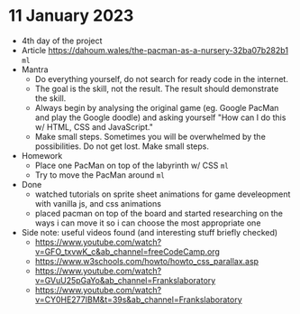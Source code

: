 # 11 January 2023

* 4th day of the project
* Article https://dahoum.wales/the-pacman-as-a-nursery-32ba07b282b1 `ml`
* Mantra
  * Do everything yourself, do not search for ready code in the internet.
  * The goal is the skill, not the result. The result should demonstrate the skill.
  * Always begin by analysing the original game (eg. Google PacMan and play the Google doodle) and asking yourself "How can I do this w/ HTML, CSS and JavaScript."
  * Make small steps. Sometimes you will be overwhelmed by the possibilities. Do not get lost. Make small steps.
* Homework
  * Place one PacMan on top of the labyrinth w/ CSS `ml`
  * Try to move the PacMan around `ml`
* Done
  * watched tutorials on sprite sheet animations for game develeopment with vanilla js, and css animations 
  * placed pacman on top of the board and started researching on the ways i can move it so i can choose the most appropriate one
* Side note: useful videos found (and interesting stuff briefly checked) 
    * https://www.youtube.com/watch?v=GFO_txvwK_c&ab_channel=freeCodeCamp.org
    * https://www.w3schools.com/howto/howto_css_parallax.asp
    * https://www.youtube.com/watch?v=GVuU25pGaYo&ab_channel=Frankslaboratory
    * https://www.youtube.com/watch?v=CY0HE277IBM&t=39s&ab_channel=Frankslaboratory